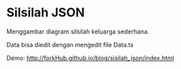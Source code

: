# Silsilah JSON

Menggambar diagram silsilah keluarga sederhana.

Data bisa diedit dengan mengedit file Data.ts

Demo: http://forkHub.github.io/blog/sisilah_json/index.html